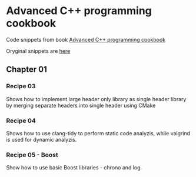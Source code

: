 # Advanced C++ programming cookbook
Code snippets from book [Advanced C++ programming cookbook](https://www.packtpub.com/product/advanced-c-programming-cookbook/9781838559915)

Oryginal snippets are [here](https://github.com/PacktPublishing/Advanced-CPP-Programming-CookBook)

## Chapter 01
### Recipe 03
Shows how to implement large header only library as single header library by merging separate headers into single header using CMake
### Recipe 04
Shows how to use clang-tidy to perform static code analyzis, while valgrind is used for dynamic analyzis.
### Recipe 05 - Boost
Show how to use basic Boost libraries - chrono and log.
